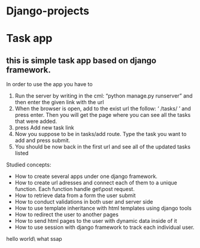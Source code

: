 # Django-projects


# Task app
## this is simple task app based on django framework.

In order to use the app you have to 
1. Run the server by writing in the cml: 
“python manage.py runserver” and then enter the given link with the url
2. When the browser is open, add to the exist url the follow: ‘ /tasks/ ’ and press enter. Then you will get the page where you can see all the tasks that were added.
3. press Add new task  link
4. Now you suppose to be in tasks/add route. Type the task you want to add and press submit.
5. You should be now back in the first url and see all of the updated tasks listed 


Studied concepts:
* How to create several apps under one django framework.
* How to create url adresses and connect each of them to a unique function. Each function handle get\post request.
* How to retrieve data from a form the user submit
* How to conduct validations in both user and server side
* How to use template inheritance with html templates using django tools
* How to redirect the user to another pages
* How to send html pages to the user with dynamic data inside of it
* How to use session with django framework to track each individual user.


hello world\ what ssap






